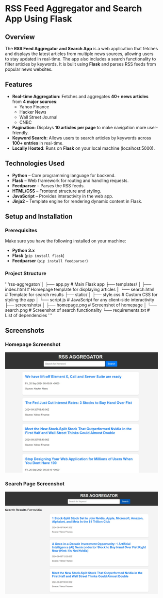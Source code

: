 # RSS Feed Aggregator and Search App Using Flask

## Overview
The **RSS Feed Aggregator and Search App** is a web application that fetches and displays the latest articles from multiple news sources, allowing users to stay updated in real-time. The app also includes a search functionality to filter articles by keywords. It is built using **Flask** and parses RSS feeds from popular news websites.

## Features
- **Real-time Aggregation:** Fetches and aggregates **40+ news articles** from **4 major sources**:  
  - Yahoo Finance  
  - Hacker News  
  - Wall Street Journal  
  - CNBC  
- **Pagination:** Displays **10 articles per page** to make navigation more user-friendly.
- **Keyword Search:** Allows users to search articles by keywords across **100+ entries** in real-time.
- **Locally Hosted:** Runs on **Flask** on your local machine (localhost:5000).

## Technologies Used
- **Python** – Core programming language for backend.
- **Flask** – Web framework for routing and handling requests.
- **Feedparser** – Parses the RSS feeds.
- **HTML/CSS** – Frontend structure and styling.
- **JavaScript** – Provides interactivity in the web app.
- **Jinja2** – Template engine for rendering dynamic content in Flask.

## Setup and Installation

### Prerequisites
Make sure you have the following installed on your machine:
- **Python 3.x**
- **Flask** (`pip install flask`)
- **Feedparser** (`pip install feedparser`)

### Project Structure
'''rss-aggregator/ 
│ 
├── app.py # Main Flask app 
├── templates/
│ ├── index.html # Homepage template for displaying articles 
│ └── search.html # Template for search results 
├── static/ 
│ ├── style.css # Custom CSS for styling the app 
│ └── script.js # JavaScript for any client-side interactivity 
├── screenshots/ 
│ ├── homepage.png # Screenshot of homepage 
│ └── search.png # Screenshot of search functionality 
└── requirements.txt # List of dependencies
'''
## Screenshots

### Homepage Screenshot
![Homepage Screenshot](./RSS.jpg)

### Search Page Screenshot
![Search Page Screenshot](./RSS1.jpg)
